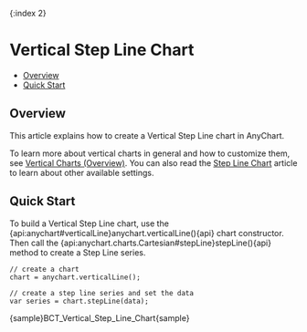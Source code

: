 {:index 2}
# Vertical Step Line Chart

* [Overview](#overview)
* [Quick Start](#quick_start)

## Overview

This article explains how to create a Vertical Step Line chart in AnyChart.

To learn more about vertical charts in general and how to customize them, see [Vertical Charts (Overview)](Overview).  You can also read the [Step Line Chart](../Step_Line_Chart) article to learn about other available settings.

## Quick Start

To build a Vertical Step Line chart, use the {api:anychart#verticalLine}anychart.verticalLine(){api} chart constructor. Then call the {api:anychart.charts.Cartesian#stepLine}stepLine(){api} method to create a Step Line series.

```
// create a chart
chart = anychart.verticalLine();

// create a step line series and set the data
var series = chart.stepLine(data);
```

{sample}BCT\_Vertical\_Step\_Line\_Chart{sample}